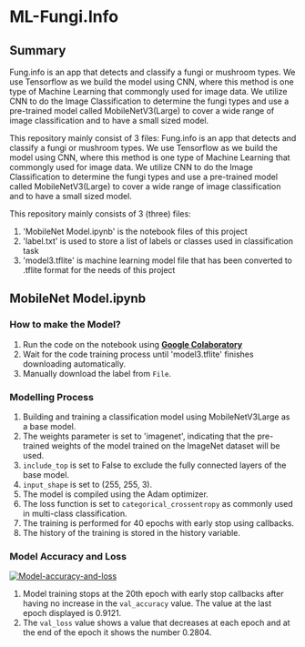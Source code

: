 # ML-Fungi.Info

## Summary

Fung.info is an app that detects and classify a fungi or mushroom types. We use Tensorflow as we build the model using CNN, where this method is one type of Machine Learning that commongly used for image data. We utilize CNN to do the Image Classification to determine the fungi types and use a pre-trained model called MobileNetV3(Large) to cover a wide range of image classification and to have a small sized model.

This repository mainly consist of 3 files:
Fung.info is an app that detects and classify a fungi or mushroom types. We use Tensorflow as we build the model using CNN, where this method is one type of Machine Learning that commongly used for image data. We utilize CNN to do the Image Classification to determine the fungi types and use a pre-trained model called MobileNetV3(Large) to cover a wide range of image classification and to have a small sized model. 

This repository mainly consists of 3 (three) files:
1. 'MobileNet Model.ipynb' is the notebook files of this project
2. 'label.txt' is used to store a list of labels or classes used in classification task
3. 'model3.tflite' is machine learning model file that has been converted to .tflite format for the needs of this project

## MobileNet Model.ipynb

### How to make the Model?

1. Run the code on the notebook using <a href='https://colab.research.google.com/'>**Google Colaboratory**</a>
2. Wait for the code training process until 'model3.tflite' finishes downloading automatically.
3. Manually download the label from `File`.

### Modelling Process

1. Building and training a classification model using MobileNetV3Large as a base model.
2. The weights parameter is set to 'imagenet', indicating that the pre-trained weights of the model trained on the ImageNet dataset will be used.
3. `include_top` is set to False to exclude the fully connected layers of the base model.
4. `input_shape` is set to (255, 255, 3).
5. The model is compiled using the Adam optimizer.
6. The loss function is set to `categorical_crossentropy` as commonly used in multi-class classification.
7. The training is performed for 40 epochs with early stop using callbacks.
8. The history of the training is stored in the history variable.

### Model Accuracy and Loss

<a href="https://ibb.co.com/Brb4Zjv"><img src="https://i.ibb.co.com/1d1sqKB/Model-accuracy-and-loss.png" alt="Model-accuracy-and-loss" border="0"></a>

1. Model training stops at the 20th epoch with early stop callbacks after having no increase in the `val_accuracy` value. The value at the last epoch displayed is 0.9121.
2. The `val_loss` value shows a value that decreases at each epoch and at the end of the epoch it shows the number 0.2804.
